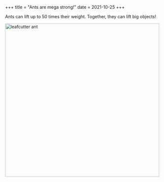 +++
title = "Ants are mega strong!"
date = 2021-10-25
+++

Ants can lift up to 50 times their weight.
Together, they can lift big objects!

<img src="https://upload.wikimedia.org/wikipedia/commons/thumb/8/8b/Leafcutterant-osa.jpg/640px-Leafcutterant-osa.jpg" alt="leafcutter ant" width="500">
